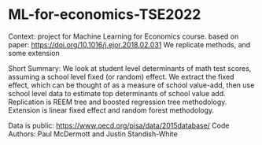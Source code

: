 # ML-for-economics-TSE2022

Context: project for Machine Learning for Economics course.
based on paper: https://doi.org/10.1016/j.ejor.2018.02.031
We replicate methods, and some extension

Short Summary: We look at student level determinants of math test scores, assuming a school level fixed (or random) effect. We extract the fixed effect, which can be thought of as a measure of school value-add, then use school level data to estimate top determinants of school value add. Replication is REEM tree and boosted regression tree methodology. Extension is linear fixed effect and random forest methodology.

Data is public: https://www.oecd.org/pisa/data/2015database/
Code Authors: Paul McDermott and Justin Standish-White
